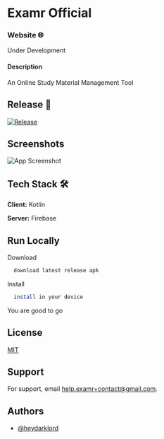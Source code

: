 
# Examr Official


### Website 🌐
Under Development


#### Description 
An Online Study Material Management Tool


## Release 🎪

[![Release](https://img.shields.io/github/v/release/examr/examr?include_prereleases&style=flat-square)](https://github.com/examr/examr/releases)




## Screenshots

![App Screenshot](https://i.ibb.co/2Pq8mkm/iphone-multiple-screens-mockup.png)


## Tech Stack 🛠

**Client:** Kotlin

**Server:** Firebase


## Run Locally

Download

```bash
  download latest release apk
```
Install

```bash
  install in your device
```

You are good to go

## License

[MIT](https://choosealicense.com/licenses/mit/)


## Support

For support, email help.examr+contact@gmail.com.

## Authors

- [@heydarklord](https://www.github.com/heydarklord)


